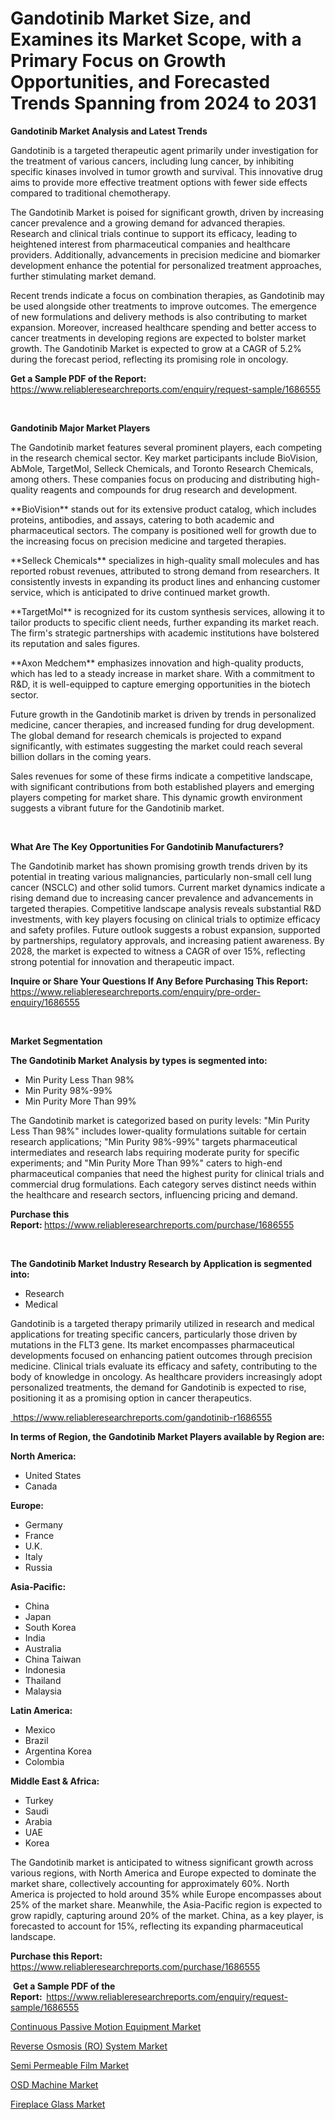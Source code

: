 <p><h1>Gandotinib Market Size, and Examines its Market Scope, with a Primary Focus on Growth Opportunities, and Forecasted Trends Spanning from 2024 to 2031</h1></p><p><strong>Gandotinib Market Analysis and Latest Trends</strong></p>
<p><p>Gandotinib is a targeted therapeutic agent primarily under investigation for the treatment of various cancers, including lung cancer, by inhibiting specific kinases involved in tumor growth and survival. This innovative drug aims to provide more effective treatment options with fewer side effects compared to traditional chemotherapy.</p><p>The Gandotinib Market is poised for significant growth, driven by increasing cancer prevalence and a growing demand for advanced therapies. Research and clinical trials continue to support its efficacy, leading to heightened interest from pharmaceutical companies and healthcare providers. Additionally, advancements in precision medicine and biomarker development enhance the potential for personalized treatment approaches, further stimulating market demand.</p><p>Recent trends indicate a focus on combination therapies, as Gandotinib may be used alongside other treatments to improve outcomes. The emergence of new formulations and delivery methods is also contributing to market expansion. Moreover, increased healthcare spending and better access to cancer treatments in developing regions are expected to bolster market growth. The Gandotinib Market is expected to grow at a CAGR of 5.2% during the forecast period, reflecting its promising role in oncology.</p></p>
<p><strong>Get a Sample PDF of the Report:&nbsp;</strong> <a href="https://www.reliableresearchreports.com/enquiry/request-sample/1686555?utm_campaign=4&utm_medium=2&utm_source=Github&utm_content=ia&utm_term=16102024&utm_id=gandotinib">https://www.reliableresearchreports.com/enquiry/request-sample/1686555</a></p>
<p>&nbsp;</p>
<p><strong>Gandotinib Major Market Players</strong></p>
<p><p>The Gandotinib market features several prominent players, each competing in the research chemical sector. Key market participants include BioVision, AbMole, TargetMol, Selleck Chemicals, and Toronto Research Chemicals, among others. These companies focus on producing and distributing high-quality reagents and compounds for drug research and development.</p><p>**BioVision** stands out for its extensive product catalog, which includes proteins, antibodies, and assays, catering to both academic and pharmaceutical sectors. The company is positioned well for growth due to the increasing focus on precision medicine and targeted therapies.</p><p>**Selleck Chemicals** specializes in high-quality small molecules and has reported robust revenues, attributed to strong demand from researchers. It consistently invests in expanding its product lines and enhancing customer service, which is anticipated to drive continued market growth.</p><p>**TargetMol** is recognized for its custom synthesis services, allowing it to tailor products to specific client needs, further expanding its market reach. The firm's strategic partnerships with academic institutions have bolstered its reputation and sales figures.</p><p>**Axon Medchem** emphasizes innovation and high-quality products, which has led to a steady increase in market share. With a commitment to R&D, it is well-equipped to capture emerging opportunities in the biotech sector.</p><p>Future growth in the Gandotinib market is driven by trends in personalized medicine, cancer therapies, and increased funding for drug development. The global demand for research chemicals is projected to expand significantly, with estimates suggesting the market could reach several billion dollars in the coming years.</p><p>Sales revenues for some of these firms indicate a competitive landscape, with significant contributions from both established players and emerging players competing for market share. This dynamic growth environment suggests a vibrant future for the Gandotinib market.</p></p>
<p>&nbsp;</p>
<p><strong>What Are The Key Opportunities For Gandotinib Manufacturers?</strong></p>
<p><p>The Gandotinib market has shown promising growth trends driven by its potential in treating various malignancies, particularly non-small cell lung cancer (NSCLC) and other solid tumors. Current market dynamics indicate a rising demand due to increasing cancer prevalence and advancements in targeted therapies. Competitive landscape analysis reveals substantial R&D investments, with key players focusing on clinical trials to optimize efficacy and safety profiles. Future outlook suggests a robust expansion, supported by partnerships, regulatory approvals, and increasing patient awareness. By 2028, the market is expected to witness a CAGR of over 15%, reflecting strong potential for innovation and therapeutic impact.</p></p>
<p><strong>Inquire or Share Your Questions If Any Before Purchasing This Report:</strong> <a href="https://www.reliableresearchreports.com/enquiry/pre-order-enquiry/1686555?utm_campaign=4&utm_medium=2&utm_source=Github&utm_content=ia&utm_term=16102024&utm_id=gandotinib">https://www.reliableresearchreports.com/enquiry/pre-order-enquiry/1686555</a></p>
<p>&nbsp;</p>
<p><strong>Market Segmentation</strong></p>
<p><strong>The Gandotinib Market Analysis by types is segmented into:</strong></p>
<p><ul><li>Min Purity Less Than 98%</li><li>Min Purity 98%-99%</li><li>Min Purity More Than 99%</li></ul></p>
<p><p>The Gandotinib market is categorized based on purity levels: "Min Purity Less Than 98%" includes lower-quality formulations suitable for certain research applications; "Min Purity 98%-99%" targets pharmaceutical intermediates and research labs requiring moderate purity for specific experiments; and "Min Purity More Than 99%" caters to high-end pharmaceutical companies that need the highest purity for clinical trials and commercial drug formulations. Each category serves distinct needs within the healthcare and research sectors, influencing pricing and demand.</p></p>
<p><strong>Purchase this Report:&nbsp;</strong><a href="https://www.reliableresearchreports.com/purchase/1686555?utm_campaign=4&utm_medium=2&utm_source=Github&utm_content=ia&utm_term=16102024&utm_id=gandotinib">https://www.reliableresearchreports.com/purchase/1686555</a></p>
<p>&nbsp;</p>
<p><strong>The Gandotinib Market Industry Research by Application is segmented into:</strong></p>
<p><ul><li>Research</li><li>Medical</li></ul></p>
<p><p>Gandotinib is a targeted therapy primarily utilized in research and medical applications for treating specific cancers, particularly those driven by mutations in the FLT3 gene. Its market encompasses pharmaceutical developments focused on enhancing patient outcomes through precision medicine. Clinical trials evaluate its efficacy and safety, contributing to the body of knowledge in oncology. As healthcare providers increasingly adopt personalized treatments, the demand for Gandotinib is expected to rise, positioning it as a promising option in cancer therapeutics.</p></p>
<p><a href="https://www.reliableresearchreports.com/gandotinib-r1686555?utm_campaign=4&utm_medium=2&utm_source=Github&utm_content=ia&utm_term=16102024&utm_id=gandotinib">&nbsp;https://www.reliableresearchreports.com/gandotinib-r1686555</a></p>
<p><strong>In terms of Region, the Gandotinib Market Players available by Region are:</strong></p>
<p>
    <p> <strong> North America: </strong>
        <ul>
            <li>United States</li>
            <li>Canada</li>
        </ul>
        </p> 
    <p> <strong> Europe: </strong>
        <ul>
            <li>Germany</li>
            <li>France</li>
            <li>U.K.</li>
            <li>Italy</li>
            <li>Russia</li>
        </ul>
        </p> 
    <p> <strong> Asia-Pacific: </strong>
        <ul>
            <li>China</li>
            <li>Japan</li>
            <li>South Korea</li>
            <li>India</li>
            <li>Australia</li>
            <li>China Taiwan</li>
            <li>Indonesia</li>
            <li>Thailand</li>
            <li>Malaysia</li>
        </ul>
        </p> 
    <p> <strong> Latin America: </strong>
        <ul>
            <li>Mexico</li>
            <li>Brazil</li>
            <li>Argentina Korea</li>
            <li>Colombia</li>
        </ul>
        </p> 
    <p> <strong> Middle East & Africa: </strong>
        <ul>
            <li>Turkey</li>
            <li>Saudi</li>
            <li>Arabia</li>
            <li>UAE</li>
            <li>Korea</li>
        </ul>
    </p>
    </p>
<p><p>The Gandotinib market is anticipated to witness significant growth across various regions, with North America and Europe expected to dominate the market share, collectively accounting for approximately 60%. North America is projected to hold around 35% while Europe encompasses about 25% of the market share. Meanwhile, the Asia-Pacific region is expected to grow rapidly, capturing around 20% of the market. China, as a key player, is forecasted to account for 15%, reflecting its expanding pharmaceutical landscape.</p></p>
<p><strong>Purchase this Report: </strong><a href="https://www.reliableresearchreports.com/purchase/1686555?utm_campaign=4&utm_medium=2&utm_source=Github&utm_content=ia&utm_term=16102024&utm_id=gandotinib">https://www.reliableresearchreports.com/purchase/1686555</a></p>
<p>&nbsp;<strong>Get a Sample PDF of the Report:&nbsp;&nbsp;</strong><a href="https://www.reliableresearchreports.com/enquiry/request-sample/1686555?utm_campaign=4&utm_medium=2&utm_source=Github&utm_content=ia&utm_term=16102024&utm_id=gandotinib">https://www.reliableresearchreports.com/enquiry/request-sample/1686555</a></p>
<p><strong></strong></p>
<p><p><a href="https://github.com/HeatherFernandez476/Market-Research-Report-List-1/blob/main/continuous-passive-motion-equipment-market.md?utm_campaign=4&utm_medium=2&utm_source=Github&utm_content=ia&utm_term=16102024&utm_id=gandotinib">Continuous Passive Motion Equipment Market</a></p><p><a href="https://www.linkedin.com/pulse/reverse-osmosis-ro-system-revenue-growth-report-2024-2031-ned9c?trk=public_post_embed_feed-article-content&utm_campaign=4&utm_medium=2&utm_source=Github&utm_content=ia&utm_term=16102024&utm_id=gandotinib">Reverse Osmosis (RO) System Market</a></p><p><a href="https://github.com/kathiestrine5ty/Market-Research-Report-List-1/blob/main/semi-permeable-film-market.md?utm_campaign=4&utm_medium=2&utm_source=Github&utm_content=ia&utm_term=16102024&utm_id=gandotinib">Semi Permeable Film Market</a></p><p><a href="https://www.linkedin.com/pulse/osd-machine-market-overview-forecast-2024-2031-detailed-study-spovc?trk=public_post_embed_feed-article-content&utm_campaign=4&utm_medium=2&utm_source=Github&utm_content=ia&utm_term=16102024&utm_id=gandotinib">OSD Machine Market</a></p><p><a href="https://issuu.com/reportprime-2/docs/fireplace-glass-market-size-2030.pp_5757325e8bb561?utm_campaign=4&utm_medium=2&utm_source=Github&utm_content=ia&utm_term=16102024&utm_id=gandotinib">Fireplace Glass Market</a></p></p>